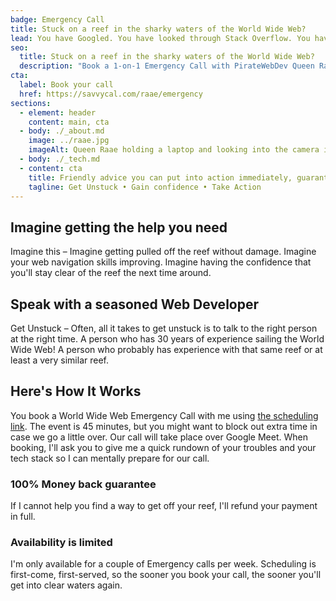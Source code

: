 ```yaml
---
badge: Emergency Call
title: Stuck on a reef in the sharky waters of the World Wide Web?
lead: You have Googled. You have looked through Stack Overflow. You have tried to get Chat GPT to come up with a solution... but you are still stuck on that reef. You are ready to give up! To abandon ship!
seo:
  title: Stuck on a reef in the sharky waters of the World Wide Web?
  description: "Book a 1-on-1 Emergency Call with PirateWebDev Queen Raae. Friendly advice you can put into action immediately, guaranteed!"
cta:
  label: Book your call
  href: https://savvycal.com/raae/emergency
sections:
  - element: header
    content: main, cta
  - body: ./_about.md
    image: ../raae.jpg
    imageAlt: Queen Raae holding a laptop and looking into the camera in her signature green dress.
  - body: ./_tech.md
  - content: cta
    title: Friendly advice you can put into action immediately, guaranteed.
    tagline: Get Unstuck • Gain confidence • Take Action
---
```


## Imagine getting the help you need

Imagine this – Imagine getting pulled off the reef without damage. Imagine your web navigation skills improving. Imagine having the confidence that you'll stay clear of the reef the next time around.

## Speak with a seasoned Web Developer

Get Unstuck – Often, all it takes to get unstuck is to talk to the right person at the right time. A person who has 30 years of experience sailing the World Wide Web! A person who probably has experience with that same reef or at least a very similar reef.

## Here's How It Works

You book a World Wide Web Emergency Call with me using [the scheduling link](https://savvycal.com/raae/emergency). The event is 45 minutes, but you might want to block out extra time in case we go a little over. Our call will take place over Google Meet. When booking, I'll ask you to give me a quick rundown of your troubles and your tech stack so I can mentally prepare for our call.

### 100% Money back guarantee

If I cannot help you find a way to get off your reef, I'll refund your payment in full.

### Availability is limited

I'm only available for a couple of Emergency calls per week. Scheduling is first-come, first-served, so the sooner you book your call, the sooner you'll get into clear waters again.
